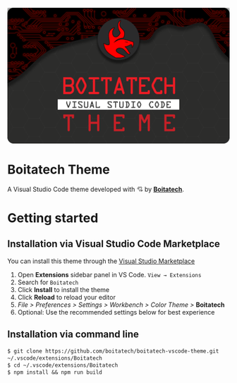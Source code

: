 <p align="center">
  <img src="static/banner.png">
</p>

# Boitatech Theme

A Visual Studio Code theme developed with 💘 by **[Boitatech](https://www.discord.gg/boitatech)**.

# Getting started

## Installation via Visual Studio Code Marketplace

You can install this theme through the [Visual Studio Marketplace](https://marketplace.visualstudio.com/items?itemName=Boitatech.boitatech)

1.  Open **Extensions** sidebar panel in VS Code. `View → Extensions`
2.  Search for `Boitatech`
3.  Click **Install** to install the theme
4.  Click **Reload** to reload your editor
5.  *File > Preferences > Settings > Workbench > Color Theme >* **Boitatech**
6.  Optional: Use the recommended settings below for best experience

## Installation via command line

    $ git clone https://github.com/boitatech/boitatech-vscode-theme.git ~/.vscode/extensions/Boitatech  
    $ cd ~/.vscode/extensions/Boitatech  
    $ npm install && npm run build

